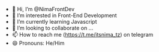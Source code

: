 - 👋 Hi, I’m @NimaFrontDev
- 👀 I’m interested in Front-End Development
- 🌱 I’m currently learning Javascript
- 💞️ I’m looking to collaborate on ...
- 📫 How to reach me (https://t.me/itsnima_tz) on telegram
- 😄 Pronouns: He/Him

<!---
NimaFrontDev/NimaFrontDev is a ✨ special ✨ repository because its `README.md` (this file) appears on your GitHub profile.
You can click the Preview link to take a look at your changes.
--->
